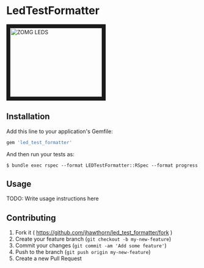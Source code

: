 # LedTestFormatter

<a href="http://www.youtube.com/watch?feature=player_embedded&v=U_W_cNbG-ek" target="_blank">
<img src="http://img.youtube.com/vi/U_W_cNbG-ek/0.jpg" alt="ZOMG LEDS" width="240" height="180" border="10" />
</a>

## Installation

Add this line to your application's Gemfile:

```ruby
gem 'led_test_formatter'
```

And then run your tests as:

    $ bundle exec rspec --format LEDTestFormatter::RSpec --format progress

## Usage

TODO: Write usage instructions here

## Contributing

1. Fork it ( https://github.com/jhawthorn/led_test_formatter/fork )
2. Create your feature branch (`git checkout -b my-new-feature`)
3. Commit your changes (`git commit -am 'Add some feature'`)
4. Push to the branch (`git push origin my-new-feature`)
5. Create a new Pull Request
